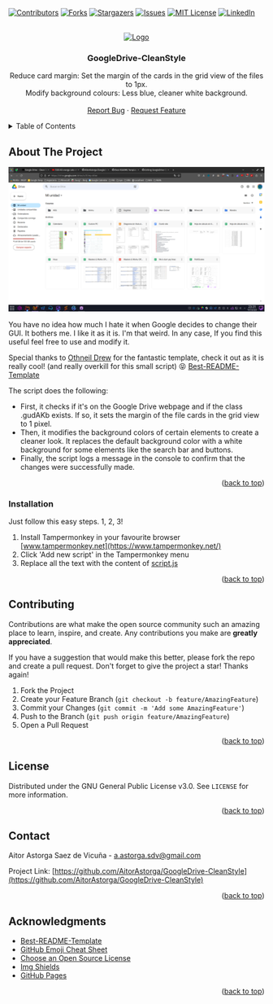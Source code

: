 <!-- Improved compatibility of back to top link: See: https://github.com/othneildrew/Best-README-Template/pull/73 -->
<a name="readme-top"></a>
<!--
*** Thanks for checking out the Best-README-Template. If you have a suggestion
*** that would make this better, please fork the repo and create a pull request
*** or simply open an issue with the tag "enhancement".
*** Don't forget to give the project a star!
*** Thanks again! Now go create something AMAZING! :D
-->



<!-- PROJECT SHIELDS -->
<!--
*** I'm using markdown "reference style" links for readability.
*** Reference links are enclosed in brackets [ ] instead of parentheses ( ).
*** See the bottom of this document for the declaration of the reference variables
*** for contributors-url, forks-url, etc. This is an optional, concise syntax you may use.
*** https://www.markdownguide.org/basic-syntax/#reference-style-links
-->
[![Contributors][contributors-shield]][contributors-url]
[![Forks][forks-shield]][forks-url]
[![Stargazers][stars-shield]][stars-url]
[![Issues][issues-shield]][issues-url]
[![MIT License][license-shield]][license-url]
[![LinkedIn][linkedin-shield]][linkedin-url]



<!-- PROJECT LOGO -->
<br />
<div align="center">
  <a href="https://github.com/AitorAstorga/GoogleDrive-CleanStyle">
    <img src="https://github.com/othneildrew/Best-README-Template/raw/master/images/logo.png" alt="Logo" width="80" height="80">
  </a>

  <h3 align="center">GoogleDrive-CleanStyle</h3>

  <p align="center">
    Reduce card margin: Set the margin of the cards in the grid view of the files to 1px.
    <br />
    Modify background colours: Less blue, cleaner white background.
    <br />
    <br />
    <a href="https://github.com/othneildrew/Best-README-Template/issues">Report Bug</a>
    ·
    <a href="https://github.com/othneildrew/Best-README-Template/issues">Request Feature</a>
  </p>
</div>


<!-- TABLE OF CONTENTS -->
<details>
  <summary>Table of Contents</summary>
  <ol>
    <li><a href="#about-the-project">About The Project</a></li>
    <li><a href="#installation">Installation</a></li>
    <li><a href="#contributing">Contributing</a></li>
    <li><a href="#license">License</a></li>
    <li><a href="#contact">Contact</a></li>
    <li><a href="#acknowledgments">Acknowledgments</a></li>
  </ol>
</details>



<!-- ABOUT THE PROJECT -->
## About The Project

[![Product Name Screen Shot][product-screenshot]](https://github.com/AitorAstorga/GoogleDrive-CleanStyle)

You have no idea how much I hate it when Google decides to change their GUI. It bothers me. I like it as it is. I'm that weird. In any case, If you find this useful feel free to use and modify it. 

Special thanks to [Othneil Drew](https://github.com/othneildrew) for the fantastic template, check it out as it is really cool! (and really overkill for this small script) :stuck_out_tongue_closed_eyes: [Best-README-Template](https://github.com/othneildrew/Best-README-Template)

The script does the following:
<ul>
<li>First, it checks if it's on the Google Drive webpage and if the class .gudAKb exists. If so, it sets the margin of the file cards in the grid view to 1 pixel.</li>
<li>Then, it modifies the background colors of certain elements to create a cleaner look. It replaces the default background color with a white background for some elements like the search bar and buttons.</li>
<li>Finally, the script logs a message in the console to confirm that the changes were successfully made.</li>
</ul>

<p align="right">(<a href="#readme-top">back to top</a>)</p>



### Installation

Just follow this easy steps. 1, 2, 3!

1. Install Tampermonkey in your favourite browser [www.tampermonkey.net](https://www.tampermonkey.net/)
2. Click 'Add new script' in the Tampermonkey menu
3. Replace all the text with the content of [script.js](https://github.com/AitorAstorga/GoogleDrive-CleanStyle/blob/main/script.js)

<p align="right">(<a href="#readme-top">back to top</a>)</p>



<!-- CONTRIBUTING -->
## Contributing

Contributions are what make the open source community such an amazing place to learn, inspire, and create. Any contributions you make are **greatly appreciated**.

If you have a suggestion that would make this better, please fork the repo and create a pull request.
Don't forget to give the project a star! Thanks again!

1. Fork the Project
2. Create your Feature Branch (`git checkout -b feature/AmazingFeature`)
3. Commit your Changes (`git commit -m 'Add some AmazingFeature'`)
4. Push to the Branch (`git push origin feature/AmazingFeature`)
5. Open a Pull Request

<p align="right">(<a href="#readme-top">back to top</a>)</p>



<!-- LICENSE -->
## License

Distributed under the GNU General Public License v3.0. See `LICENSE` for more information.

<p align="right">(<a href="#readme-top">back to top</a>)</p>



<!-- CONTACT -->
## Contact

Aitor Astorga Saez de Vicuña - a.astorga.sdv@gmail.com

Project Link: [https://github.com/AitorAstorga/GoogleDrive-CleanStyle](https://github.com/AitorAstorga/GoogleDrive-CleanStyle)

<p align="right">(<a href="#readme-top">back to top</a>)</p>



<!-- ACKNOWLEDGMENTS -->
## Acknowledgments

* [Best-README-Template](https://github.com/othneildrew/Best-README-Template)
* [GitHub Emoji Cheat Sheet](https://www.webpagefx.com/tools/emoji-cheat-sheet)
* [Choose an Open Source License](https://choosealicense.com)
* [Img Shields](https://shields.io)
* [GitHub Pages](https://pages.github.com)

<p align="right">(<a href="#readme-top">back to top</a>)</p>



<!-- MARKDOWN LINKS & IMAGES -->
<!-- https://www.markdownguide.org/basic-syntax/#reference-style-links -->
[contributors-shield]: https://img.shields.io/github/contributors/AitorAstorga/GoogleDrive-CleanStyle.svg?style=for-the-badge
[contributors-url]: https://github.com/AitorAstorga/GoogleDrive-CleanStyle/graphs/contributors
[forks-shield]: https://img.shields.io/github/forks/AitorAstorga/GoogleDrive-CleanStyle.svg?style=for-the-badge
[forks-url]: https://github.com/AitorAstorga/GoogleDrive-CleanStyle/network/members
[stars-shield]: https://img.shields.io/github/stars/AitorAstorga/GoogleDrive-CleanStyle.svg?style=for-the-badge
[stars-url]: https://github.com/AitorAstorga/GoogleDrive-CleanStyle/stargazers
[issues-shield]: https://img.shields.io/github/issues/AitorAstorga/GoogleDrive-CleanStyle.svg?style=for-the-badge
[issues-url]: https://github.com/AitorAstorga/GoogleDrive-CleanStyle/issues
[license-shield]: https://img.shields.io/github/license/AitorAstorga/GoogleDrive-CleanStyle.svg?style=for-the-badge
[license-url]: https://github.com/AitorAstorga/GoogleDrive-CleanStyle/blob/master/LICENSE
[linkedin-shield]: https://img.shields.io/badge/-LinkedIn-black.svg?style=for-the-badge&logo=linkedin&colorB=555
[linkedin-url]: https://linkedin.com/in/aitor-astorga-saez-de-vicuña
[product-screenshot]: images/screenshot.png
